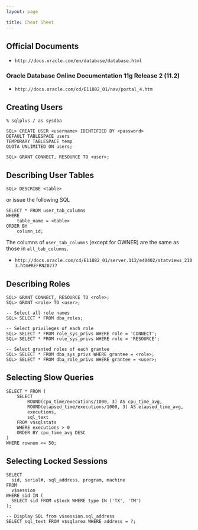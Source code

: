 ```yaml
---
layout: page

title: Cheat Sheet
---
```


## Official Documents

* `http://docs.oracle.com/en/database/database.html`

### Oracle Database Online Documentation 11g Release 2 (11.2)

* `http://docs.oracle.com/cd/E11882_01/nav/portal_4.htm`

## Creating Users

    % sqlplus / as sysdba

    SQL> CREATE USER <username> IDENTIFIED BY <password>
    DEFAULT TABLESPACE users
    TEMPORARY TABLESPACE temp
    QUOTA UNLIMITED ON users;

    SQL> GRANT CONNECT, RESOURCE TO <user>;

## Describing User Tables

    SQL> DESCRIBE <table>

or issue the following SQL

    SELECT * FROM user_tab_columns
    WHERE
        table_name = <table>
    ORDER BY
        column_id;

The columns of `user_tab_columns` (except for OWNER) are the same as those in `all_tab_columns`.

* `http://docs.oracle.com/cd/E11882_01/server.112/e40402/statviews_2103.htm#REFRN20277`

## Describing Roles

    SQL> GRANT CONNECT, RESOURCE TO <role>;
    SQL> GRANT <role> TO <user>;

    -- Select all role names
    SQL> SELECT * FROM dba_roles;

    -- Select privileges of each role
    SQL> SELECT * FROM role_sys_privs WHERE role = 'CONNECT';
    SQL> SELECT * FROM role_sys_privs WHERE role = 'RESOURCE';

    -- Select granted roles of each grantee
    SQL> SELECT * FROM dba_sys_privs WHERE grantee = <role>;
    SQL> SELECT * FROM dba_role_privs WHERE grantee = <user>;

## Selecting Slow Queries

    SELECT * FROM (
        SELECT
            ROUND(cpu_time/executions/1000, 3) AS cpu_time_avg,
            ROUND(elapsed_time/executions/1000, 3) AS elapsed_time_avg,
            executions,
            sql_text
        FROM v$sqlstats
        WHERE executions > 0
        ORDER BY cpu_time_avg DESC
    )
    WHERE rownum <= 50;

## Selecting Locked Sessions

    SELECT
      sid, serial#, sql_address, program, machine
    FROM
      v$session
    WHERE sid IN (
      SELECT sid FROM v$lock WHERE type IN ('TX', 'TM')
    );

    -- Display SQL from v$session.sql_address
    SELECT sql_text FROM v$sqlarea WHERE address = ?;

